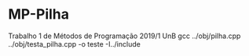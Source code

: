 # MP-Pilha
Trabalho 1 de Métodos de Programação 2019/1 UnB
gcc ../obj/pilha.cpp ../obj/testa_pilha.cpp -o teste -I../include